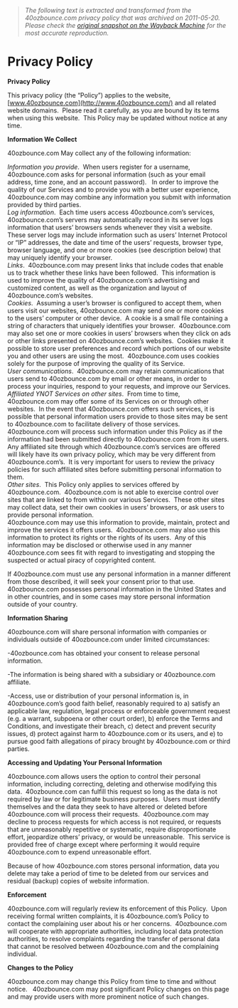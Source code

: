 > *The following text is extracted and transformed from the 40ozbounce.com privacy policy that was archived on 2011-05-20. Please check the [original snapshot on the Wayback Machine](https://web.archive.org/web/20110520064933id_/http%3A//40ozbounce.com/privacy/index.html) for the most accurate reproduction.*

# Privacy Policy

**Privacy Policy**

This privacy policy (the “Policy”) applies to the website, [www.40ozbounce.com](http://www.40ozbounce.com/) and all related website domains.  Please read it carefully, as you are bound by its terms when using this website.  This Policy may be updated without notice at any time.

**Information We Collect**

40ozbounce.com May collect any of the following information:

_Information you provide_.  When users register for a username, 40ozbounce.com asks for personal information (such as your email address, time zone, and an account password).   In order to improve the quality of our Services and to provide you with a better user experience, 40ozbounce.com may combine any information you submit with information provided by third parties.    
_Log information_.  Each time users access 40ozbounce.com’s services, 40ozbounce.com’s servers may automatically record in its server logs information that users’ browsers sends whenever they visit a website.  These server logs may include information such as users’ Internet Protocol or “IP” addresses, the date and time of the users’ requests, browser type, browser language, and one or more cookies (see description below) that may uniquely identify your browser.  
_Links_.  40ozbounce.com may present links that include codes that enable us to track whether these links have been followed.  This information is used to improve the quality of 40ozbounce.com’s advertising and customized content, as well as the organization and layout of 40ozbounce.com’s websites.  
_Cookies_.  Assuming a user’s browser is configured to accept them, when users visit our websites, 40ozbounce.com may send one or more cookies to the users’ computer or other device.  A cookie is a small file containing a string of characters that uniquely identifies your browser.  40ozbounce.com may also set one or more cookies in users’ browsers when they click on ads or other links presented on 40ozbounce.com’s websites.  Cookies make it possible to store user preferences and record which portions of our website you and other users are using the most.  40ozbounce.com uses cookies solely for the purpose of improving the quality of its Service.  
_User communications_.  40ozbounce.com may retain communications that users send to 40ozbounce.com by email or other means, in order to process your inquiries, respond to your requests, and improve our Services.  
_Affiliated YNOT Services on other sites_.  From time to time, 40ozbounce.com may offer some of its Services on or through other websites.  In the event that 40ozbounce.com offers such services, it is possible that personal information users provide to those sites may be sent to 40ozbounce.com to facilitate delivery of those services.  40ozbounce.com will process such information under this Policy as if the information had been submitted directly to 40ozbounce.com from its users.  Any affiliated site through which 40ozbounce.com’s services are offered will likely have its own privacy policy, which may be very different from 40ozbounce.com’s.  It is very important for users to review the privacy policies for such affiliated sites before submitting personal information to them.  
_Other sites_.  This Policy only applies to services offered by 40ozbounce.com.  40ozbounce.com is not able to exercise control over sites that are linked to from within our various Services.  These other sites may collect data, set their own cookies in users’ browsers, or ask users to provide personal information.  
40ozbounce.com may use this information to provide, maintain, protect and improve the services it offers users.  40ozbounce.com may also use this information to protect its rights or the rights of its users.  Any of this information may be disclosed or otherwise used in any manner 40ozbounce.com sees fit with regard to investigating and stopping the suspected or actual piracy of copyrighted content.

If 40ozbounce.com must use any personal information in a manner different from those described, it will seek your consent prior to that use.  40ozbounce.com possesses personal information in the United States and in other countries, and in some cases may store personal information outside of your country.

**Information Sharing**

40ozbounce.com will share personal information with companies or individuals outside of 40ozbounce.com under limited circumstances:

-40ozbounce.com has obtained your consent to release personal information.

-The information is being shared with a subsidiary or 40ozbounce.com affiliate.

-Access, use or distribution of your personal information is, in 40ozbounce.com’s good faith belief, reasonably required to a) satisfy an applicable law, regulation, legal process or enforceable government request (e.g. a warrant, subpoena or other court order), b) enforce the Terms and Conditions, and investigate their breach, c) detect and prevent security issues, d) protect against harm to 40ozbounce.com or its users, and e) to pursue good faith allegations of piracy brought by 40ozbounce.com or third parties.

**Accessing and Updating Your Personal Information**

40ozbounce.com allows users the option to control their personal information, including correcting, deleting and otherwise modifying this data.  40ozbounce.com can fulfill this request so long as the data is not required by law or for legitimate business purposes.  Users must identify themselves and the data they seek to have altered or deleted before 40ozbounce.com will process their requests.  40ozbounce.com may decline to process requests for which access is not required, or requests that are unreasonably repetitive or systematic, require disproportionate effort, jeopardize others’ privacy, or would be unreasonable.  This service is provided free of charge except where performing it would require 40ozbounce.com to expend unreasonable effort.

Because of how 40ozbounce.com stores personal information, data you delete may take a period of time to be deleted from our services and residual (backup) copies of website information.

**Enforcement**

40ozbounce.com will regularly review its enforcement of this Policy.  Upon receiving formal written complaints, it is 40ozbounce.com’s Policy to contact the complaining user about his or her concerns.  40ozbounce.com will cooperate with appropriate authorities, including local data protection authorities, to resolve complaints regarding the transfer of personal data that cannot be resolved between 40ozbounce.com and the complaining individual.

**Changes to the Policy**

40ozbounce.com may change this Policy from time to time and without notice.   40ozbounce.com may post significant Policy changes on this page and may provide users with more prominent notice of such changes.
